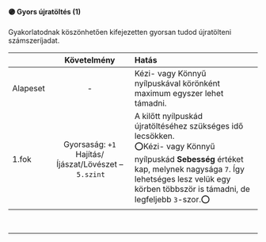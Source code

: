 #### 🟣 Gyors újratöltés (1)

Gyakorlatodnak köszönhetően kifejezetten gyorsan tudod újratölteni számszeríjadat.

| |  Követelmény | Hatás  |
| :----------- | :-----------: | :----------- |
| Alapeset| - | Kézi- vagy Könnyű nyílpuskával körönként maximum egyszer lehet támadni. |
| 1.fok | Gyorsaság:&nbsp;`+1`<br />Hajítás/Íjászat/Lövészet&nbsp;–&nbsp;`5.szint`  | A kilőtt nyílpuskád újratöltéséhez szükséges idő lecsökken.<br />⭕Kézi- vagy Könnyű nyílpuskád **Sebesség** értéket kap, melynek nagysága `7`. Így lehetséges lesz velük egy körben többször is támadni, de legfeljebb `3`-szor.⭕  |

<br />

---
